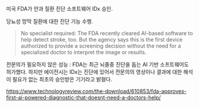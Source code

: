 

미국 FDA가 안과 질환 진단 소프트웨어 IDx 승인.

당뇨성 망막 질환에 대한 진단 기능 수행.



> No specialist required: The FDA recently cleared AI-based software to help detect stroke, too. But the agency says this is the first device authorized to provide a screening decision without the need for a specialized doctor to interpret the image or results.



전문의가 필요하지 않은 성능 : FDA는 최근 뇌졸중 진단을 돕는 AI 기반 소프트웨어도 허가했다. 하지만 에이전시는 IDx는 진단에 있어서 전문의의 영상이나 결과에 대한 해석이 필요가 없는 최초의 승인받은 기기라고 밝혔다.



https://www.technologyreview.com/the-download/610853/fda-approves-first-ai-powered-diagnostic-that-doesnt-need-a-doctors-help/



 